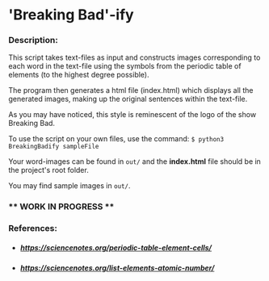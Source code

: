 # 'Breaking Bad'-ify
### Description:
This script takes text-files as input and constructs images corresponding to each word in the text-file using the symbols from the periodic table of elements (to the highest degree possible). 

The program then generates a html file (index.html) which displays all the generated images, making up the original sentences within the text-file.

As you may have noticed, this style is reminescent of the logo of the show Breaking Bad.

To use the script on your own files, use the command:
`$ python3 BreakingBadify sampleFile`

Your word-images can be found in `out/` and the **index.html** file should be in the project's root folder.


You may find sample images in `out/`.

### ** WORK IN PROGRESS **

### References:
* ##### https://sciencenotes.org/periodic-table-element-cells/
* ##### https://sciencenotes.org/list-elements-atomic-number/